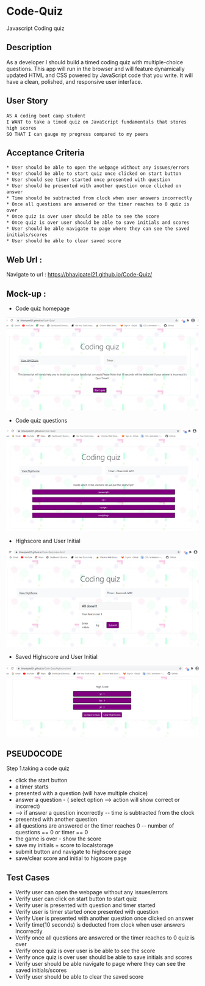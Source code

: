 # Code-Quiz
 Javascript Coding quiz
 
## Description 
  As a developer I should build a timed coding quiz with multiple-choice questions. This app will run in the browser and will feature dynamically updated HTML and CSS powered by JavaScript code that you write. It will have a clean, polished, and responsive user interface. 

## User Story
```
AS A coding boot camp student
I WANT to take a timed quiz on JavaScript fundamentals that stores high scores
SO THAT I can gauge my progress compared to my peers
```

## Acceptance Criteria
```
* User should be able to open the webpage without any issues/errors
* User should be able to start quiz once clicked on start button
* User should see timer started once presented with question 
* User should be presented with another question once clicked on answer
* Time should be subtracted from clock when user answers incorrectly
* Once all questions are answered or the timer reaches to 0 quiz is over
* Once quiz is over user should be able to see the score
* Once quiz is over user should be able to save initials and scores
* User should be able navigate to page where they can see the saved initials/scores
* User should be able to clear saved score

```
## Web Url :

Navigate to url : https://bhavipatel21.github.io/Code-Quiz/

## Mock-up :
* Code quiz homepage

![codingquiz homepage](./assets/images/quizhomepage.png)

* Code quiz questions

![codingquiz homepage](./assets/images/quizquestions.png)

* Highscore and User Initial

![codingquiz homepage](./assets/images/userinitialandscore.png)

* Saved Highscore and User Initial
 
![codingquiz homepage](./assets/images/savedscore.png)


## PSEUDOCODE 

Step 1.taking a code quiz
* click the start button
* a timer starts 
* presented with a question (will have multiple choice)
* answer a question - ( select option --> action will show correct or incorrect)
* --> if answer a question incorrectly -- time is subtracted from the clock
* presented with another question
* all questions are answered or the timer reaches 0 -- number of questions == 0 or timer == 0 
* the game is over - show the score 
* save my initials + score to localstorage
* submit button and navigate to highscore page
* save/clear score and initial to higscore page


## Test Cases

* Verify user can open the webpage without any issues/errors
* Verify user can click on start button to start quiz
* Verify user is presented with question and timer started
* Verify user is timer started once presented with question  
* Verify User is presented with another question once clicked on answer
* Verify time(10 seconds) is deducted from clock when user answers incorrectly
* Verify once all questions are answered or the timer reaches to 0 quiz is over
* Verify once quiz is over user is be able to see the score
* Verify once quiz is over user should be able to save initials and scores
* Verify user should be able navigate to page where they can see the saved initials/scores
* Verify user should be able to clear the saved score
